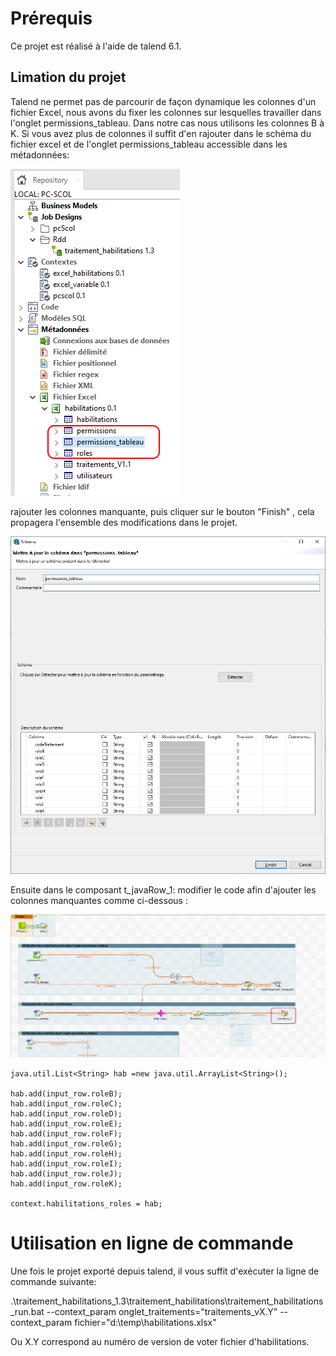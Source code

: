 

# Prérequis

Ce projet est réalisé à l'aide de talend 6.1.

## Limation du projet 

Talend ne permet pas de parcourir de façon dynamique les colonnes d'un fichier Excel, nous avons du fixer les colonnes sur lesquelles travailler dans l'onglet permissions_tableau. Dans notre cas nous utilisons les colonnes B à K. Si vous avez plus de colonnes il suffit d'en rajouter dans le schéma du fichier excel et de l'onglet permissions_tableau accessible dans les métadonnées:

![](/assets/config_metadonnees.png)



rajouter les colonnes manquante, puis cliquer sur le bouton "Finish" , cela propagera l'ensemble des modifications dans le projet.

![](/assets/ajout_colonne.png)

Ensuite dans le composant t_javaRow_1: modifier le code afin d'ajouter les colonnes manquantes  comme ci-dessous :

![](/assets/tJavaRow.png)

```
java.util.List<String> hab =new java.util.ArrayList<String>();

hab.add(input_row.roleB);
hab.add(input_row.roleC);
hab.add(input_row.roleD);
hab.add(input_row.roleE);
hab.add(input_row.roleF);
hab.add(input_row.roleG);
hab.add(input_row.roleH);
hab.add(input_row.roleI);
hab.add(input_row.roleJ);
hab.add(input_row.roleK);

context.habilitations_roles = hab;
```

# Utilisation en ligne de commande

Une fois le projet exporté depuis talend, il vous suffit d'exécuter la ligne de commande suivante:

.\traitement_habilitations_1.3\traitement_habilitations\traitement_habilitations_run.bat --context_param onglet_traitements="traitements_vX.Y" --context_param fichier="d:\\temp\\habilitations.xlsx"

Ou X.Y correspond au numéro de version de voter fichier d'habilitations.